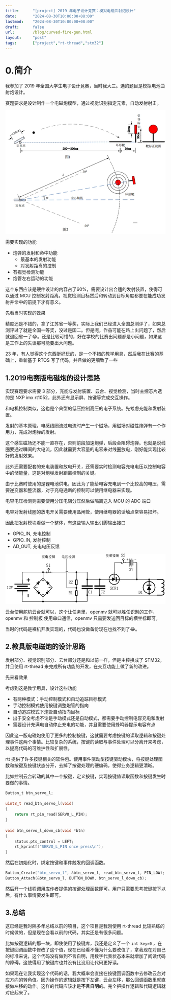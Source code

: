 ```yaml
---
title:      "[project] 2019 年电子设计竞赛：模拟电磁曲射炮设计"
date:       "2024-08-30T10:00:00+08:00"
lastmod:    "2024-08-30T10:00:00+08:00"
draft:      false
url:        /blog/curved-fire-gun.html
layout:     "post"
tags:       ["project","rt-thread","stm32"]
---
```


# 0.简介

我参加了 2019 年全国大学生电子设计竞赛，当时我大三。选的题目是模拟电池曲射炮设计。

赛题要求是设计制作一个电磁炮模型，通过视觉识别指定元素，自动发射射击。

<img src="./images/curved-fire-gun-1.png" width="600" style="display: block; margin: auto;">

需要实现的功能
- 炮弹的发射和命中功能
  - 最基本的发射功能
  - 对发射距离的控制
- 有视觉检测功能
- 炮管左右运动的功能

这个东西应该是硬件设计的内容占了60%，需要设计出合适的发射装置，使得可以通过  MCU 控制发射距离。视觉检测目标然后和转动到目标角度都要在能成功发射并命中的前提下才有意义。

先看当时实现的效果



精度还是不错的，拿了江苏省一等奖，实际上我们已经进入全国总测评了，如果总测评过了就是全国一等奖，没过是国二。但是呢，作品可能在路上出问题了，然后就退回省一了😂。还是比较可惜的，好在学校的比赛出问题都是小问题，如果这是工作上的失误那可能要出大问题。

23 年，有人觉得这个东西挺好玩的，是一个不错的教学用具，然后我在比赛的基础上，重新基于 RTOS 写了代码，并且做的更细致了一些


## 1.2019电赛版电磁炮的设计思路

实现赛题要求需要 3 部分，充能与发射装置、云台、视觉检测，当时主控芯片选的是 NXP imx rt1052，此外还有显示屏、按键等完成交互操作。

和电机控制类似，这也是个典型的低压控制高压的电子系统。先考虑充能和发射装置。

发射的基本原理，电感线圈流过电流时产生一个磁场，用磁场对磁性炮弹有一个作用力，完成对炮弹的发射。

这个感生磁场还不能一直存在，否则前段加速炮弹，后段会阻碍炮弹。也就是说线圈要通过瞬间的大电流，因此就需要大容量的电容来对线圈放电，刚好能实现比较好的发射效果。

此外还需要配套的充电装置和放电开关，还需要实时检测电容充电电压以控制电容中的储能量，这是对炮弹发射距离控制的关键。

由于比赛时使用的是锂电池供电，因此为了能给电容充电到一个比较高的电压，需要逆变器和整流器，对于充电通断的控制可以使用继电器来实现。

电容电压检测则需要使用分压电阻分压然后做隔离送入 MCU 的 ADC 端口

电容对发射线圈的放电开关需要使用晶闸管，使用继电器的话触点常容易损坏。

因此把发射模块看做一个整体，有这些输入输出引脚输出接口
- GPIO_IN, 充电控制
- GPIO_IN, 发射控制
- AD_OUT, 充电电压反馈

<img src="./images/curved-fire-gun-2.png" width="600" style="display: block; margin: auto;">

云台使用舵机云台就可以，这个让任务里，openmv 就可以胜任识别的工作，openmv 和 控制板 使用串口通信，openmv 只需要发送回目标的横坐标即可。

当时的代码是裸机开发实现的，代码也没做备份现在也找不到了😂。

## 2.教具版电磁炮的设计思路

发射部分、视觉识别部分、云台部分还是和以前一样，但是主控换成了 STM32，并且使用 rt-thread 来完成所有功能的开发，在交互功能上做了新的改进。

先来看效果


考虑到这是教学用具，设计这些功能
- 有两种模式：手动控制模式和自动追踪目标模式
- 手动控制模式使用按键调整炮管的指向
- 自动追踪模式下炮管自动指向目标
- 出于安全考虑不论是手动模式还是自动模式，都需要手动控制电容充电和发射
- 需要设计充满电自动停止充电的功能，并且需要使用蜂鸣器提示电容有点

因此这一版电磁炮使用了更多的控制按键，这就需要考虑按键的读取逻辑和按键处理事件这两个事情。比较复杂的系统，按键的读取与事件处理可以分离开来考虑，以提高代码的可维护性和扩展性。

rtt 提供了许多按键相关的软件包。使用事件驱动型按键驱动模块，将按键处理函数和按键及按键状态分开，去掉了按键处理的硬编码，使得业务逻辑更清晰。

比如控制云台转动的其中一个按键，定义按键，实现按键值读取函数和按键发生时要做的事情。

```c
Button_t btn_servo_l;

uint8_t read_btn_servo_l(void)
{
    return rt_pin_read(SERVO_L_PIN);
}

void btn_servo_l_down_cb(void *btn)
{
    status.pts_control = LEFT;
    rt_kprintf("SERVO_L_PIN once press\n");
}
```

然后在初始化时，绑定按键和事件触发的回调函数。

```c
Button_Create("btn_servo_l", &btn_servo_l, read_btn_servo_l, PIN_LOW);
Button_Attach(&btn_servo_l, BUTTON_DOWM, btn_servo_l_down_cb);
```

然后开一个线程调用库作者提供的按键处理函数即可。用户只需要思考按键按下以后，有什么事情要发生即可。

## 3.总结

这已经是我时隔多年总结以前的项目，这个项目是我刚使用 rt-thread 比较熟练的时候做的，但是现在会看以前的代码，其实还是有很多问题。

比如按键逻辑的那一块，即使使用了按键库，我还是定义了一个 `int key=0` ，在按键回调函数中修改了这个值，现在已经看不懂为什么要改值了，拿我现在对自己的标准来说，这个代码没有做到不言自明，用数字代表状态本来就增加了阅读代码的障碍，这使得用了按键库也并没有比没用让代码更好读。

如果现在让我实现这个代码的话，我大概率会直接在按键回调函数中去修改云台对应方向的转角值。因为操作的逻辑就是按下左键，云台左移，那么回调函数里就直接做左移的动作。这样的代码应该才是**不言自明**的。完全把操作逻辑和代码逻辑就对应起来了。






